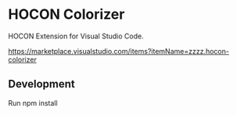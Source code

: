 # HOCON Colorizer

HOCON Extension for Visual Studio Code.

<https://marketplace.visualstudio.com/items?itemName=zzzz.hocon-colorizer>

## Development

Run npm install
